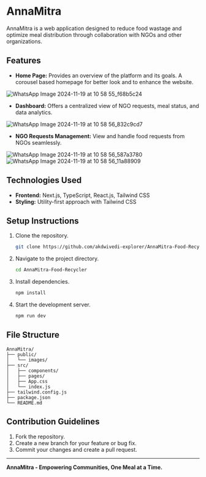 
# AnnaMitra

AnnaMitra is a web application designed to reduce food wastage and optimize meal distribution through collaboration with NGOs and other organizations.

## Features
- **Home Page:** Provides an overview of the platform and its goals. A corousel based homepage for better look and to enhance the website. 

![WhatsApp Image 2024-11-19 at 10 58 55_f68b5c24](https://github.com/user-attachments/assets/274f2828-ad06-41f6-af24-a17947b61afb)
- **Dashboard:** Offers a centralized view of NGO requests, meal status, and data analytics.
  
![WhatsApp Image 2024-11-19 at 10 58 56_832c9cd7](https://github.com/user-attachments/assets/d0111f0f-e0cc-4f36-a8b3-4183933368b9)
- **NGO Requests Management:** View and handle food requests from NGOs seamlessly.

![WhatsApp Image 2024-11-19 at 10 58 56_587a3780](https://github.com/user-attachments/assets/31d04bca-ca24-40e3-8707-7fde5a38eb8d)
![WhatsApp Image 2024-11-19 at 10 58 56_11a88909](https://github.com/user-attachments/assets/d729e8df-bfd4-40cb-884f-70267351d387)


## Technologies Used
- **Frontend:** Next.js, TypeScript, React.js, Tailwind CSS
- **Styling:** Utility-first approach with Tailwind CSS

## Setup Instructions
1. Clone the repository.
   ```bash
   git clone https://github.com/akdwivedi-explorer/AnnaMitra-Food-Recycler.git
   ```
2. Navigate to the project directory.
   ```bash
   cd AnnaMitra-Food-Recycler
   ```
3. Install dependencies.
   ```bash
   npm install

   ```
4. Start the development server.
   ```bash
   npm run dev
   ```

## File Structure
```
AnnaMitra/
├── public/
│   └── images/
├── src/
│   ├── components/
│   ├── pages/
│   ├── App.css
│   └── index.js
├── tailwind.config.js
├── package.json
└── README.md
```

## Contribution Guidelines
1. Fork the repository.
2. Create a new branch for your feature or bug fix.
3. Commit your changes and create a pull request.

---

**AnnaMitra - Empowering Communities, One Meal at a Time.**
